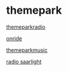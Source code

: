 # themepark

[themeparkradio](http://themeparkradio.stream.laut.fm/themeparkradio)

[onride](http://onride.stream.laut.fm/onride)

[themeparkmusic](http://themeparkmusic.stream.laut.fm/themeparkmusic)

[radio saarlight](http://radio-saarlight.stream.laut.fm/radio-saarlight)

